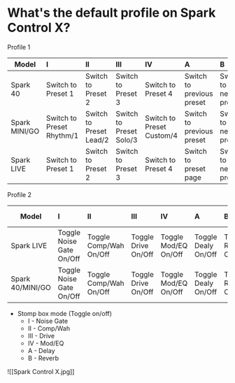 # What's the default profile on Spark Control X?


Profile 1

| Model         | I                         | II                      | III                     | IV                        | A                         | B                     | Exp. 1                  | Exp. 2       |
| ------------- | :------------------------ | :---------------------- | :---------------------- | :------------------------ | :------------------------ | :-------------------- | :---------------------- | :----------- |
| Spark 40      | Switch to Preset 1        | Switch to Preset 2      | Switch to Preset 3      | Switch to Preset 4        | Switch to previous preset | Switch to next preset | Guitar volume           | N/A          |
| Spark MINI/GO | Switch to Preset Rhythm/1 | Switch to Preset Lead/2 | Switch to Preset Solo/3 | Switch to Preset Custom/4 | Switch to previous preset | Switch to next preset | Guitar volume           | N/A          |
| Spark LIVE    | Switch to Preset 1        | Switch to Preset 2      | Switch to Preset 3      | Switch to Preset 4        | Switch to preset page     | Switch to next preset | Guitar volume (Input 1) | Music Volume |


Profile 2

| Model            | I                        | II                     | III                 | IV                   | A                   | B                    | Exp. 1        | Exp. 2 |
| ---------------- | :----------------------- | :--------------------- | :------------------ | :------------------- | :------------------ | :------------------- | :------------ | :----- |
| Spark LIVE       | Toggle Noise Gate On/Off | Toggle Comp/Wah On/Off | Toggle Drive On/Off | Toggle Mod/EQ On/Off | Toggle Dealy On/Off | Toggle Reverb On/Off | Guitar volume | N/A    |
| Spark 40/MINI/GO | Toggle Noise Gate On/Off | Toggle Comp/Wah On/Off | Toggle Drive On/Off | Toggle Mod/EQ On/Off | Toggle Dealy On/Off | Toggle Reverb On/Off | Guitar volume | N/A    |

- Stomp box mode (Toggle on/off)
	- I - Noise Gate
	- II - Comp/Wah
	- III - Drive
	- IV - Mod/EQ
	- A - Delay
	- B - Reverb

![[Spark Control X.jpg]]